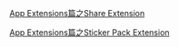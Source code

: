 [App Extensions篇之Share Extension](http://www.cnblogs.com/zhanggui/p/7119572.html)

[App Extensions篇之Sticker Pack Extension](http://www.cnblogs.com/zhanggui/p/7151795.html)

